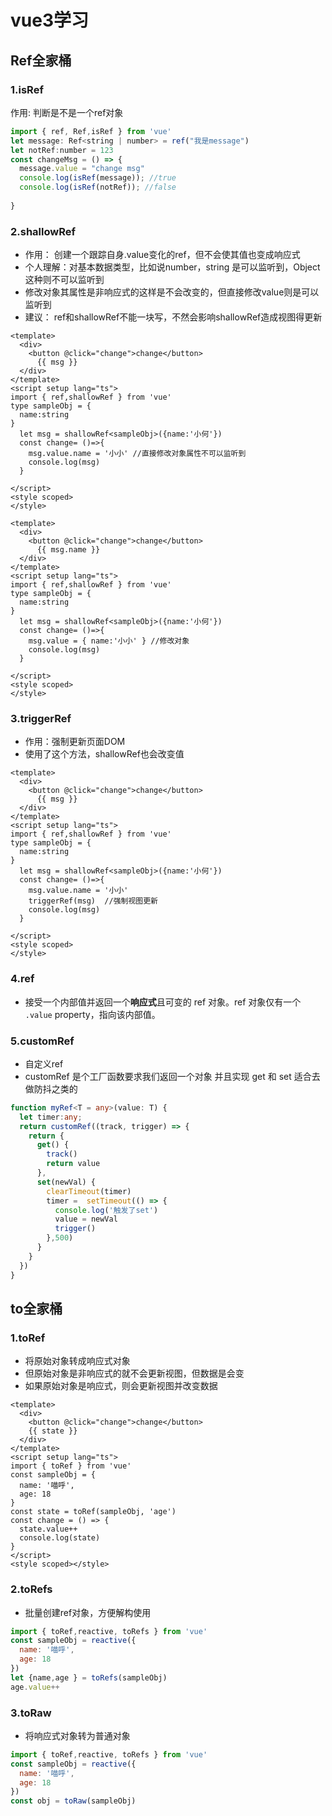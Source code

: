# vue3学习

## Ref全家桶

### 1.isRef

作用: 判断是不是一个ref对象

```javascript
import { ref, Ref,isRef } from 'vue'
let message: Ref<string | number> = ref("我是message")
let notRef:number = 123
const changeMsg = () => {
  message.value = "change msg"
  console.log(isRef(message)); //true
  console.log(isRef(notRef)); //false
  
}
```

### 2.shallowRef

- 作用： 创建一个跟踪自身.value变化的ref，但不会使其值也变成响应式
- 个人理解：对基本数据类型，比如说number，string 是可以监听到，Object这种则不可以监听到
- 修改对象其属性是非响应式的这样是不会改变的，但直接修改value则是可以监听到
- 建议： ref和shallowRef不能一块写，不然会影响shallowRef造成视图得更新

```vue
<template>
  <div>
    <button @click="change">change</button>
      {{ msg }}
  </div>
</template>
<script setup lang="ts">
import { ref,shallowRef } from 'vue'
type sampleObj = {
  name:string
}
  let msg = shallowRef<sampleObj>({name:'小何'})
  const change= ()=>{
    msg.value.name = '小小' //直接修改对象属性不可以监听到
    console.log(msg)
  }

</script>
<style scoped>
</style>

```

```vue
<template>
  <div>
    <button @click="change">change</button>
      {{ msg.name }}
  </div>
</template>
<script setup lang="ts">
import { ref,shallowRef } from 'vue'
type sampleObj = {
  name:string
}
  let msg = shallowRef<sampleObj>({name:'小何'})
  const change= ()=>{
    msg.value = { name:'小小' } //修改对象
    console.log(msg)
  }

</script>
<style scoped>
</style>
```

### 3.triggerRef 

- 作用：强制更新页面DOM
- 使用了这个方法，shallowRef也会改变值

```vue
<template>
  <div>
    <button @click="change">change</button>
      {{ msg }}
  </div>
</template>
<script setup lang="ts">
import { ref,shallowRef } from 'vue'
type sampleObj = {
  name:string
}
  let msg = shallowRef<sampleObj>({name:'小何'})
  const change= ()=>{
    msg.value.name = '小小'
    triggerRef(msg)  //强制视图更新
    console.log(msg)
  }

</script>
<style scoped>
</style>

```

### 4.ref

- 接受一个内部值并返回一个**响应式**且可变的 ref 对象。ref 对象仅有一个 `.value` property，指向该内部值。

### 5.customRef

- 自定义ref
- customRef 是个工厂函数要求我们返回一个对象 并且实现 get 和 set 适合去做防抖之类的

```typescript
function myRef<T = any>(value: T) {
  let timer:any;
  return customRef((track, trigger) => {
    return {
      get() {
        track()
        return value
      },
      set(newVal) {
        clearTimeout(timer)
        timer =  setTimeout(() => {
          console.log('触发了set')
          value = newVal
          trigger()
        },500)
      }
    }
  })
}
```

## to全家桶

### 1.toRef

- 将原始对象转成响应式对象
- 但原始对象是非响应式的就不会更新视图，但数据是会变
- 如果原始对象是响应式，则会更新视图并改变数据

```vue
<template>
  <div>
    <button @click="change">change</button>
    {{ state }}
  </div>
</template>
<script setup lang="ts">
import { toRef } from 'vue'
const sampleObj = {
  name: '喵呼',
  age: 18
}
const state = toRef(sampleObj, 'age')
const change = () => {
  state.value++
  console.log(state)
}
</script>
<style scoped></style>
```

### 2.toRefs

- 批量创建ref对象，方便解构使用

```javascript
import { toRef,reactive, toRefs } from 'vue'
const sampleObj = reactive({
  name: '喵呼',
  age: 18
})
let {name,age } = toRefs(sampleObj)
age.value++
```

### 3.toRaw

- 将响应式对象转为普通对象

```javascript
import { toRef,reactive, toRefs } from 'vue'
const sampleObj = reactive({
  name: '喵呼',
  age: 18
})
const obj = toRaw(sampleObj)
```

































